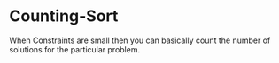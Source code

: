 # Counting-Sort

When Constraints are small then you can basically count the number of solutions for the particular problem.
